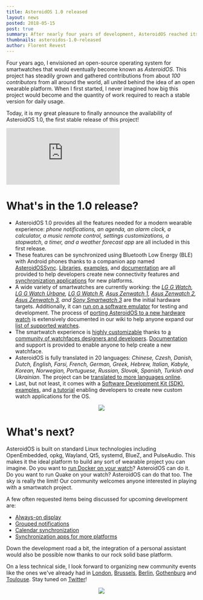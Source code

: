 ```yaml
---
title: AsteroidOS 1.0 released
layout: news
posted: 2018-05-15
post: true
summary: After nearly four years of development, AsteroidOS reached its first stable release. Plenty of features are already included and lots of exciting challenges are still ahead.
thumbnails: asteroidos-1.0-released
author: Florent Revest
---
```


<p>Four years ago, I envisioned an open-source operating system for smartwatches that would eventually become known as <i>AsteroidOS</i>. This project has steadily grown and gathered contributions from about <i>100 contributors</i> from all around the world, all united behind the idea of an open wearable platform. When I first started, I never imagined how big this project would become and the quantity of work required to reach a stable version for daily usage.</p>

<p>Today, it is my great pleasure to finally announce the availability of AsteroidOS 1.0, the first stable release of this project!</p>

<div class="videocontainer">
  <iframe src="https://www.youtube-nocookie.com/embed/bEmKH7ylSXc?rel=0&amp;controls=0&amp;showinfo=0" frameborder="0" allowfullscreen class="video"></iframe>
</div>

<h1>What's in the 1.0 release?</h1>

<ul>
    <li>AsteroidOS 1.0 provides all the features needed for a modern wearable experience: <i>phone notifications, an agenda, an alarm clock, a calculator, a music remote control, settings customizations, a stopwatch, a timer, and a weather forecast app</i> are all included in this first release.
</li>
    <li>These features can be synchronized using Bluetooth Low Energy (BLE) with Android phones thanks to a companion app named <a href="https://f-droid.org/en/packages/org.asteroidos.sync/">AsteroidOSSync</a>. <a href="https://github.com/AsteroidOS/libasteroid">Libraries</a>, <a href="https://github.com/AsteroidOS/asteroid-ctrl">examples</a>, and <a href="https://asteroidos.org/wiki/ble-profiles/">documentation</a> are all provided to help developers create new connectivity features and <a href="https://asteroidos.org/wiki/synchronization-clients/">synchronization applications</a> for new platforms.</li>
    <li>A wide variety of smartwatches are currently working: the <i><a href="https://asteroidos.org/install/dory/">LG G Watch</a>, <a href="https://asteroidos.org/install/bass/">LG G Watch Urbane</a>, <a href="https://asteroidos.org/install/lenok/">LG G Watch R</a>, <a href="https://asteroidos.org/install/anthias/">Asus Zenwatch 1</a>, <a href="https://asteroidos.org/install/wren/">Asus Zenwatch 2</a>, <a href="https://asteroidos.org/install/swift/">Asus Zenwatch 3</a>, and <a href="https://asteroidos.org/install/tetra/">Sony Smartwatch 3</a></i> are the initial hardware targets. Additionally, it can <a href="https://asteroidos.org/wiki/emulator/">run on a software emulator</a> for testing and development. The process of <a href="https://asteroidos.org/wiki/porting-guide/">porting AsteroidOS to a new hardware watch</a> is extensively documented in our wiki to help anyone expand our <a href="https://asteroidos.org/wiki/porting-status/">list of supported watches</a>.</li>
    <li>The smartwatch experience is <a href="https://github.com/AsteroidOS/unofficial-watchfaces">highly customizable</a> thanks to <a href="https://talk.maemo.org/showthread.php?t=100185">a community of watchfaces designers and developers</a>. <a href="https://asteroidos.org/wiki/watchfaces-creation/">Documentation</a> and support is provided to enable anyone to help create a new watchface.</li>
    <li>AsteroidOS is fully translated in 20 languages: <i>Chinese, Czesh, Danish, Dutch, English, Farsi, French, German, Greek, Hebrew, Italian, Kabyle, Korean, Norwegian, Portuguese, Russian, Slovak, Spanish, Turkish and Ukrainian</i>. The project can be <a href="https://hosted.weblate.org/projects/asteroidos/">translated to more languages online</a>.</li>
    <li>Last, but not least, it comes with a <a href="https://release.asteroidos.org/1.0/sdk/">Software Development Kit (SDK)</a>, <a href="https://github.com/AsteroidOS/asteroid-gps-test">examples</a>, and <a href="https://asteroidos.org/wiki/creating-an-asteroid-app/">a tutorial</a> enabling developers to create new custom watch applications for the OS.</li>
</ul>

<center><img class="community-header-img" src="/public/img/news-thumbnails/1-0-screenshots1.png"></img></center>

<h1>What's next?</h1>

<p>AsteroidOS is built on standard Linux technologies including OpenEmbedded, opkg, Wayland, Qt5, systemd, BlueZ, and PulseAudio. This makes it the ideal platform to build any sort of wearable project you can imagine. Do you want to <a href="https://twitter.com/jkrippy/status/932800484703862784">run Docker on your watch</a>? AsteroidOS can do it. Do you want to run Quake on your watch? AsteroidOS can do that too. The sky is really the limit! Our community welcomes anyone interested in playing with a smartwatch project.</p>

<p>A few often requested items being discussed for upcoming development are:</p>
<ul>
    <li><a href="https://github.com/AsteroidOS/asteroid/issues/58">Always-on display</a></li>
    <li><a href="https://github.com/AsteroidOS/asteroid-launcher/issues/29">Grouped notifications</a></li>
    <li><a href="https://github.com/AsteroidOS/AsteroidOSSync/issues/19">Calendar synchronization</a></li>
    <li><a href="https://asteroidos.org/wiki/synchronization-clients/">Synchronization apps for more platforms</a></li>
</ul>

<p>Down the development road a bit, the integration of a personal assistant would also be possible now thanks to our rock solid base platform.</p>

<p>On a less technical side, I look forward to organizing new community events like the ones we've already had in <a href="https://twitter.com/AsteroidOS/status/897508413692923904">London</a>, <a href="https://twitter.com/AsteroidOS/status/957238049615810561">Brussels</a>, <a href="https://twitter.com/AsteroidOS/status/770510222737702912">Berlin</a>, <a href="https://twitter.com/JamesNoori/status/857152404688601088">Gothenburg</a> and <a href="https://twitter.com/AsteroidOS/status/930137446569988096">Toulouse</a>. Stay tuned on <a href="https://twitter.com/AsteroidOS">Twitter</a>!</p>

<center><img class="community-header-img" src="/public/img/news-thumbnails/1-0-screenshots2.png"></img></center>
